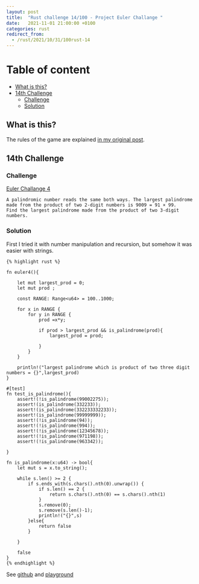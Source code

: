 ```yaml
---
layout: post
title:  "Rust challenge 14/100 - Project Euler Challange "
date:   2021-11-01 21:00:00 +0100
categories: rust
redirect_from:
  - /rust/2021/10/31/100rust-14
---
```



#  Table of content
<!-- MarkdownTOC autolink="true" -->

- [What is this?](#what-is-this)
- [14th Challenge](#14th-challenge)
	- [Challenge](#challenge)
	- [Solution](#solution)

<!-- /MarkdownTOC -->

## What is this?

The rules of the game are explained [in my original post](https://maebli.github.io/rust/2021/10/18/100rust.html). 

## 14th Challenge
### Challenge

[Euler Challange 4](https://projecteuler.net/problem=4) 

	A palindromic number reads the same both ways. The largest palindrome made from the product of two 2-digit numbers is 9009 = 91 × 99.
	Find the largest palindrome made from the product of two 3-digit numbers.

### Solution

First I tried it with number manipulation and recursion, but somehow it was easier with strings. 


	{% highlight rust %}

	fn euler4(){

	    let mut largest_prod = 0;
	    let mut prod ;

	    const RANGE: Range<u64> = 100..1000;

	    for x in RANGE {
	        for y in RANGE {
	            prod =x*y;

	            if prod > largest_prod && is_palindrome(prod){
	                largest_prod = prod;

	            }
	        }
	    }

	    println!("largest palindrome which is product of two three digit numbers = {}",largest_prod)
	}

	#[test]
	fn test_is_palindrome(){
	    assert!(!is_palindrome(99002275));
	    assert!(is_palindrome(332233));
	    assert!(is_palindrome(332233332233));
	    assert!(is_palindrome(99999999));
	    assert!(!is_palindrome(94));
	    assert!(!is_palindrome(994));
	    assert!(!is_palindrome(12345678));
	    assert!(!is_palindrome(971198));
	    assert!(!is_palindrome(963342));

	}

	fn is_palindrome(x:u64) -> bool{
	    let mut s = x.to_string();

	    while s.len() >= 2 {
	        if s.ends_with(s.chars().nth(0).unwrap()) {
	            if s.len() == 2 {
	                return s.chars().nth(0) == s.chars().nth(1)
	            }
	            s.remove(0);
	            s.remove(s.len()-1);
	            println!("{}",s)
	        }else{
	            return false
	        }

	    }

	    false
	}
	{% endhighlight %}


See [github](https://github.com/maebli/100rustsnippets/tree/master/euler) and [playground](https://play.rust-lang.org/?version=stable&edition=2018&gist=45e6977809102eab3c602211ea50e522)
